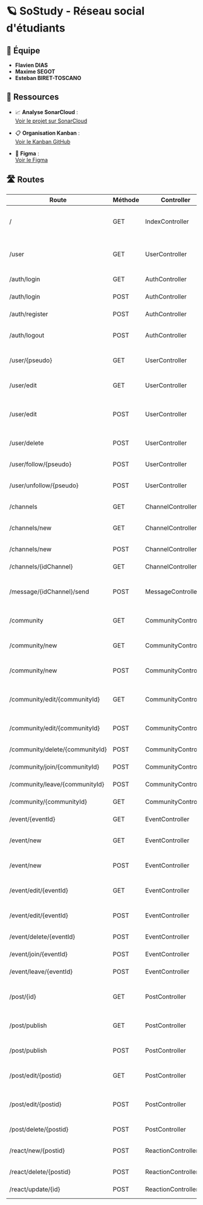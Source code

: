 # 🪐 SoStudy - Réseau social d'étudiants

## 👥 Équipe

- **Flavien DIAS**
- **Maxime SEGOT**
- **Esteban BIRET-TOSCANO**

## 🔗 Ressources

- 📈 **Analyse SonarCloud** :  
  [Voir le projet sur SonarCloud](https://sonarcloud.io/project/overview?id=estebanbiret_sostudy)

- 📋 **Organisation Kanban** :  
  [Voir le Kanban GitHub](https://github.com/users/EstebanBiret/projects/6/views/1)

- 🎨 **Figma** :  
  [Voir le Figma](https://www.figma.com/design/KRBjK7Laxs0rU8Vn5zHDmb/Untitled?node-id=0-1&t=f5O5uSsJ3pU7vAxe-1)

## 🛣️ Routes

| Route                          | Méthode | Controller         | Description                                             | Paramètres              |
|-------------------------------|---------|--------------------|---------------------------------------------------------|-------------------------|
| /                             | GET     | IndexController     | Index de l'application, affiche le fil principal        |                         |
| /user                         | GET     | UserController     | Affiche le compte utilisateur connecté                  |                         |
| /auth/login                   | GET     | AuthController     | Page de connexion                                       |                         |
| /auth/login                   | POST    | AuthController     | Traite la connexion                                     | Formulaire              |
| /auth/register                | POST    | AuthController     | Création de compte                                      | Formulaire              |
| /auth/logout                  | POST    | AuthController     | Déconnexion + suppression session                       |                         |
| /user/{pseudo}               | GET     | UserController     | Profil d’un utilisateur donné                           | pseudo                  |
| /user/edit                    | GET     | UserController     | Formulaire d’édition de profil                          |                         |
| /user/edit                    | POST    | UserController     | Sauvegarde des modifications de profil                  | Formulaire              |
| /user/delete                  | POST    | UserController     | Supprimer le compte utilisateur                         |                         |
| /user/follow/{pseudo}        | POST    | UserController     | Suivre un utilisateur                                   | pseudo                  |
| /user/unfollow/{pseudo}      | POST    | UserController     | Ne plus suivre un utilisateur                           | pseudo                  |
| /channels                     | GET     | ChannelController  | Liste des conversations                                 |                         |
| /channels/new                 | GET     | ChannelController  | Formulaire de nouvelle conversation                     |                         |
| /channels/new                 | POST    | ChannelController  | Création de conversation                                | Formulaire              |
| /channels/{idChannel}               | GET     | ChannelController  | Détail d’une conversation                         | id                      |
| /message/{idChannel}/send               | POST     | MessageController  | Envoyer un message dans une conversation    | id                      |
| /community                    | GET     | CommunityController| Posts des communautés suivies                           |                         |
| /community/new                | GET     | CommunityController| Formulaire de création de communauté                    |                         |
| /community/new                | POST    | CommunityController| Traite la création de communauté                        | Formulaire              |
| /community/edit/{communityId} | GET     | CommunityController| Formulaire de modification d'une communauté             | communityId             |
| /community/edit/{communityId} | POST    | CommunityController| Sauvegarde les modifications                            | communityId, Formulaire |
| /community/delete/{communityId} | POST  | CommunityController| Supprime une communauté                                 | communityId             |
| /community/join/{communityId} | POST    | CommunityController| Rejoindre une communauté                                | communityId             |
| /community/leave/{communityId}| POST    | CommunityController| Quitter une communauté                                  | communityId             |
| /community/{communityId}      | GET     | CommunityController| Détails d'une communauté                                | communityId             |
| /event/{eventId}             | GET     | EventController    | Détails d’un événement                                  | eventId                 |
| /event/new                   | GET     | EventController    | Formulaire de création d'événement                      |                         |
| /event/new                   | POST    | EventController    | Traite la création d’un événement                       | Formulaire              |
| /event/edit/{eventId}        | GET     | EventController    | Formulaire d’édition d’un événement                     | eventId                 |
| /event/edit/{eventId}        | POST    | EventController    | Sauvegarde des modifications                            | eventId, Formulaire     |
| /event/delete/{eventId}      | POST    | EventController    | Supprime un événement                                   | eventId                 |
| /event/join/{eventId}        | POST    | EventController    | Rejoindre un événement                                  | eventId                 |
| /event/leave/{eventId}       | POST    | EventController    | Quitter un événement                                    | eventId                 |
| /post/{id}                   | GET     | PostController     | Détails d’un post + commentaires et réactions           | id                      |
| /post/publish                | GET    | PostController     | Formulaire de création d'un post                    |               |
| /post/publish                | POST    | PostController     | Publier post, commentaire ou réponse                    | Formulaire              |
| /post/edit/{postid}          | GET     | PostController     | Formulaire d’édition de post                            | postid                  |
| /post/edit/{postid}          | POST    | PostController     | Sauvegarde des modifications du post                    | postid, Formulaire      |
| /post/delete/{postid}        | POST    | PostController     | Supprime un post                                        | postid                  |
| /react/new/{postid}          | POST    | ReactionController | Ajouter une réaction à un post                          | postid, Formulaire      |
| /react/delete/{postid}       | POST    | ReactionController | Supprimer une réaction                                  | postid                  |
| /react/update/{id}           | POST    | ReactionController | Modifier une réaction                                   | id, Formulaire          |
